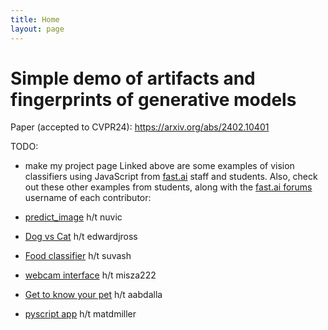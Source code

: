 ```yaml
---
title: Home
layout: page
---
```


# Simple demo of artifacts and fingerprints of generative models
Paper (accepted to CVPR24): https://arxiv.org/abs/2402.10401

TODO:
- make my project page
Linked above are some examples of vision classifiers using JavaScript from [fast.ai](https://course.fast.ai) staff and students. Also, check out these other examples from students, along with the [fast.ai forums](https://forums.fast.ai) username of each contributor:

- [predict_image](https://github.com/nuvic/predict_image) h/t nuvic
- [Dog vs Cat](https://edwardjross.github.io/gradio-image-demo/) h/t edwardjross 
- [Food classifier](https://suvash.github.io/very-basic-gradio-api-app/) h/t suvash 
- [webcam interface](https://misza222.github.io/hf_api_predict/) h/t misza222
- [Get to know your pet](https://gettoknowyourpet.com/) h/t aabdalla
- [pyscript app](https://matdmiller.github.io/fastai-huggingface-sample-web-app1/pyscript-classifier.html) h/t matdmiller
